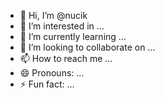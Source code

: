 - 👋 Hi, I’m @nucik
- 👀 I’m interested in ...
- 🌱 I’m currently learning ...
- 💞️ I’m looking to collaborate on ...
- 📫 How to reach me ...
- 😄 Pronouns: ...
- ⚡ Fun fact: ...

<!---
nucik/nucik is a ✨ special ✨ repository because its `README.md` (this file) appears on your GitHub profile.
You can click the Preview link to take a look at your changes.
--->
